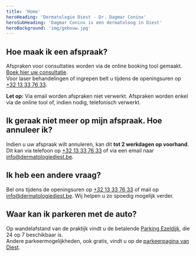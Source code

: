 ```yaml
---
title: 'Home'
heroHeading: 'Dermatologie Diest - Dr. Dagmar Coninx'
heroSubHeading: 'Dagmar Coninx is een dermatoloog in Diest'
heroBackground: 'img/gebouw.jpg'
---
```


## Hoe maak ik een afspraak?
Afspraken voor consultaties worden via de online booking tool gemaakt. [Boek hier uw consultatie](https://onlinebooking.myorganizer.online/?guid=NzdmZDIwMzItMTIzMy00MWYyLWJkY2EtMGVmOTA0NDZjYzhj&language=bmxfQkU%3D&role=OA%3D%3D).\
Voor laser behandelingen of ingrepen belt u tijdens de openingsuren op [+32 13 33 76 33](tel:+3213337633).

**Let op:** Via email worden afspraken niet verwerkt. Afspraken worden enkel via de online tool of, indien nodig, telefonisch verwerkt.

## Ik geraak niet meer op mijn afspraak. Hoe annuleer ik?
Indien u uw afspraak wilt annuleren, kan dit **tot 2 werkdagen op voorhand**.
Dit kan via telefoon op [+32 13 33 76 33](tel:+3213337633) of via een email naar <info@dermatologiediest.be>.

## Ik heb een andere vraag?
Bel ons tijdens de openingsuren op [+32 13 33 76 33](tel:+3213337633) of mail op <info@dermatologiediest.be>. Wij helpen u zo spoedig mogelijk verder.

## Waar kan ik parkeren met de auto?
Op wandelafstand van de praktijk vindt u de betalende [Parking Ezeldijk](https://www.indigoneo.be/nl/parkings?service=booking&assetIds=25218&search=Ezeldijk&searchText=Ezeldijk&latitude=50.98944&longitude=5.0579&vehicleType=car), 
die 24 op 7 beschikbaar is.\
Andere parkeermogelijkheden, ook gratis, vindt u op de [parkeerpagina van Diest](https://www.diest.be/parkeren).
